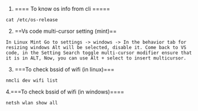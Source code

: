 1. ==== To know os info from cli =====
```
cat /etc/os-release
```

2. ==Vs code multi-cursor setting (mint)==
```
In Linux Mint Go to settings -> windows -> In the behavior tab for resizing windows Alt will be selected, disable it. Come back to VS code, in the Setting Search toggle multi-cursor modifier ensure that it is in ALT, Now, you can use Alt + select to insert multicursor.
```
3. ===To check bssid of wifi (in linux)===
```
nmcli dev wifi list
```
4.===To check bssid of wifi (in windows)====
```
netsh wlan show all
```
